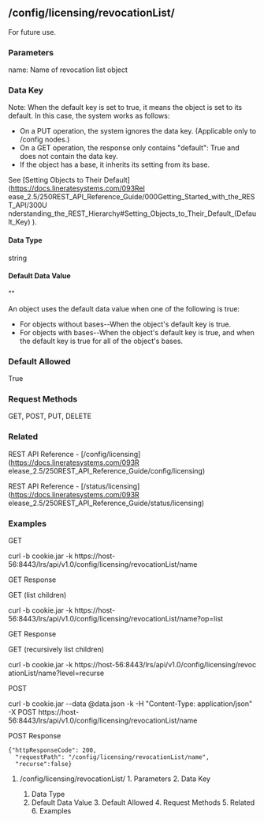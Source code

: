 ## /config/licensing/revocationList/<name>

For future use.

### Parameters

name: Name of revocation list object

### Data Key

Note: When the default key is set to true, it means the object is set to its
default. In this case, the system works as follows:

  * On a PUT operation, the system ignores the data key. (Applicable only to /config nodes.)
  * On a GET operation, the response only contains "default": True and does not contain the data key.
  * If the object has a base, it inherits its setting from its base.

See [Setting Objects to Their Default](https://docs.lineratesystems.com/093Rel
ease_2.5/250REST_API_Reference_Guide/000Getting_Started_with_the_REST_API/300U
nderstanding_the_REST_Hierarchy#Setting_Objects_to_Their_Default_(Default_Key)
).

#### Data Type

string

#### Default Data Value

""

An object uses the default data value when one of the following is true:

  * For objects without bases--When the object's default key is true.
  * For objects with bases--When the object's default key is true, and when the default key is true for all of the object's bases.

### Default Allowed

True

### Request Methods

GET, POST, PUT, DELETE

### Related

REST API Reference - [/config/licensing](https://docs.lineratesystems.com/093R
elease_2.5/250REST_API_Reference_Guide/config/licensing)

REST API Reference - [/status/licensing](https://docs.lineratesystems.com/093R
elease_2.5/250REST_API_Reference_Guide/status/licensing)

### Examples

GET

curl -b cookie.jar -k
https://host-56:8443/lrs/api/v1.0/config/licensing/revocationList/name

GET Response

    
    
       

GET (list children)

curl -b cookie.jar -k
https://host-56:8443/lrs/api/v1.0/config/licensing/revocationList/name?op=list

GET Response

    
    
       

GET (recursively list children)

curl -b cookie.jar -k https://host-56:8443/lrs/api/v1.0/config/licensing/revoc
ationList/name?level=recurse

POST

curl -b cookie.jar --data @data.json -k -H "Content-Type: application/json" -X
POST https://host-56:8443/lrs/api/v1.0/config/licensing/revocationList/name

POST Response

    
    {"httpResponseCode": 200,
      "requestPath": "/config/licensing/revocationList/name",
      "recurse":false}

  1. /config/licensing/revocationList/<name>
    1. Parameters
    2. Data Key
      1. Data Type
      2. Default Data Value
    3. Default Allowed
    4. Request Methods
    5. Related
    6. Examples

